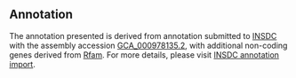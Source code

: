 

Annotation
----------

The annotation presented is derived from annotation submitted to
[INSDC](http://www.insdc.org) with the assembly accession
[GCA\_000978135.2](http://www.ebi.ac.uk/ena/data/view/GCA_000978135.2),
with additional non-coding genes derived from
[Rfam](http://rfam.xfam.org/). For more details, please visit [INSDC
annotation
import](http://ensemblgenomes.org/info/data/insdc_annotation).
